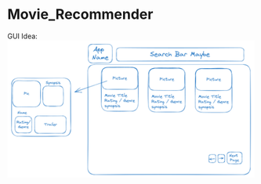 # Movie_Recommender

GUI Idea:
![alt text](https://github.com/Bolism233/Movie_Recommender/blob/aacaf38c8ebbc0302945d8d40f1623e742959587/GUI.png)
